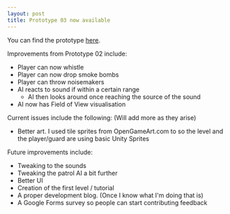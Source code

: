 ```yaml
---
layout: post
title: Prototype 03 now available
---
```


You can find the prototype [here]({{site.baseurl}}/glitterprototype/prototypes/prototype03).

Improvements from Prototype 02 include:
- Player can now whistle
- Player can now drop smoke bombs
- Player can throw noisemakers
- AI reacts to sound if within a certain range
    - AI then looks around once reaching the source of the sound
- AI now has Field of View visualisation

Current issues include the following: (Will add more as they arise)
- Better art. I used tile sprites from OpenGameArt.com to so the level and the player/guard are using basic Unity Sprites

Future improvements include:
- Tweaking to the sounds
- Tweaking the patrol AI a bit further
- Better UI
- Creation of the first level / tutorial
- A proper development blog. (Once I know what I'm doing that is)
- A Google Forms survey so people can start contributing feedback